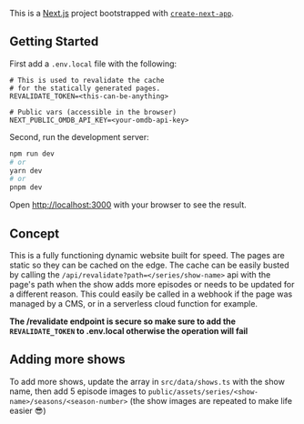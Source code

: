 This is a [Next.js](https://nextjs.org/) project bootstrapped with [`create-next-app`](https://github.com/vercel/next.js/tree/canary/packages/create-next-app).

## Getting Started

First add a `.env.local` file with the following:

```env
# This is used to revalidate the cache
# for the statically generated pages.
REVALIDATE_TOKEN=<this-can-be-anything>

# Public vars (accessible in the browser)
NEXT_PUBLIC_OMDB_API_KEY=<your-omdb-api-key>
```

Second, run the development server:

```bash
npm run dev
# or
yarn dev
# or
pnpm dev
```

Open [http://localhost:3000](http://localhost:3000) with your browser to see the result.

## Concept

This is a fully functioning dynamic website built for speed. The pages are static so they can be cached on the edge. The cache can be easily busted by calling the `/api/revalidate?path=</series/show-name>` api with the page's path when the show adds more episodes or needs to be updated for a different reason. This could easily be called in a webhook if the page was managed by a CMS, or in a serverless cloud function for example.

**The /revalidate endpoint is secure so make sure to add the `REVALIDATE_TOKEN` to .env.local otherwise the operation will fail**

## Adding more shows

To add more shows, update the array in `src/data/shows.ts` with the show name, then add 5 episode images to `public/assets/series/<show-name>/seasons/<season-number>` (the show images are repeated to make life easier 😎)
